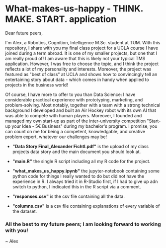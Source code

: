 # What-makes-us-happy - THINK. MAKE. START. application

Dear future peers,

I'm Alex, a Robotics, Cognition, Intelligence M.Sc. student at TUM. With this repository, I share with you my final class project for a UCLA course I have joined during a term abroad. It is one of my smaller projects, but one that I am really proud of! I am aware that this is likely not your typical TMS application. However, I was free to choose the topic, and I think the project reflects a lot of my personality and interests. Moreover, the project was featured as "best of class" at UCLA and shows how to convincingly tell an entertaining story about data - which comes in handy when applied to projects in the business world!

Of course, I have more to offer to you than Data Science: I have considerable practical experience with prototyping, marketing, and problem-solving. Most notably, together with a team with a strong technical background I developed and built an Air Hockey robot with its own AI that was able to compete with human players. Moreover, I founded and managed my own start-up as part of the inter-university competition "Start-up your Idea - 5€ Business" during my bachelor's program. I promise, you can count on me for being a competent, knowledgable, and creative problem expert, whatever our challenges may be!

- **"Data Story Final_Alexander Fichtl.pdf"** is the upload of my class projects data story and the main document you should look at.

- **"main.R"**	the single R script including all my R code for the project.

- **"what_makes_us_happy.ipynb"** the jupyter-notebook containing some python code for things I really wanted to do but did not have the experience in R. I always tried it in R-Studio first, if I had to give up adn switch to python, I indicated this in the R script via a comment.

- **"responses.csv"**	is the csv file containing all the data.

- **"columns.csv"**	is a csv file containing explanations of every variable of the dataset.


### All the best to my future peers; I am looking forward to working with you!

~ Alex
